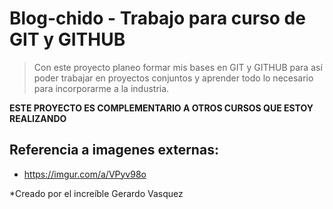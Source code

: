# Blog-chido - Trabajo para curso de GIT y GITHUB
>Con este proyecto planeo formar mis bases en GIT y GITHUB para así poder trabajar en proyectos conjuntos y aprender todo lo necesario para incorporarme a la industria.

**ESTE PROYECTO ES COMPLEMENTARIO A OTROS CURSOS QUE ESTOY REALIZANDO**

## Referencia a imagenes externas:
- https://imgur.com/a/VPyv98o

*Creado por el increíble Gerardo Vasquez 
